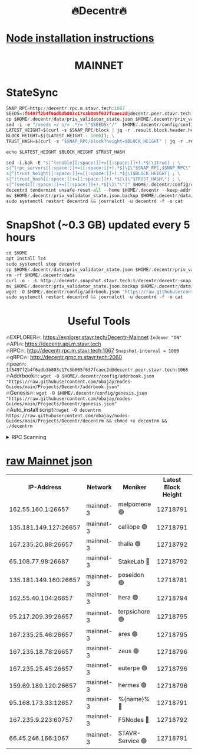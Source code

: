 <h1 align="center"> 🔥Decentr🔥</h1>

[Node installation instructions](https://github.com/obajay/nodes-Guides/tree/main/Projects/Decentr)
=
<h1 align="center"> MAINNET</h1>

# StateSync
```python
SNAP_RPC=http://decentr.rpc.m.stavr.tech:1067
SEEDS=1f5497f2b4f6adb3b803c17c3b005f637fcaec2d@decentr.peer.stavr.tech:1066
cp $HOME/.decentr/data/priv_validator_state.json $HOME/.decentr/priv_validator_state.json.backup
sed -i -e "/seeds =/ s/= .*/= \"$SEEDS\"/"  $HOME/.decentr/config/config.toml
LATEST_HEIGHT=$(curl -s $SNAP_RPC/block | jq -r .result.block.header.height); \
BLOCK_HEIGHT=$((LATEST_HEIGHT - 1000)); \
TRUST_HASH=$(curl -s "$SNAP_RPC/block?height=$BLOCK_HEIGHT" | jq -r .result.block_id.hash)

echo $LATEST_HEIGHT $BLOCK_HEIGHT $TRUST_HASH

sed -i.bak -E "s|^(enable[[:space:]]+=[[:space:]]+).*$|\1true| ; \
s|^(rpc_servers[[:space:]]+=[[:space:]]+).*$|\1\"$SNAP_RPC,$SNAP_RPC\"| ; \
s|^(trust_height[[:space:]]+=[[:space:]]+).*$|\1$BLOCK_HEIGHT| ; \
s|^(trust_hash[[:space:]]+=[[:space:]]+).*$|\1\"$TRUST_HASH\"| ; \
s|^(seeds[[:space:]]+=[[:space:]]+).*$|\1\"\"|" $HOME/.decentr/config/config.toml
decentrd tendermint unsafe-reset-all --home $HOME/.decentr --keep-addr-book
mv $HOME/.decentr/priv_validator_state.json.backup $HOME/.decentr/data/priv_validator_state.json
sudo systemctl restart decentrd && journalctl -u decentrd -f -o cat
```
# SnapShot (~0.3 GB) updated every 5 hours
```python
cd $HOME
apt install lz4
sudo systemctl stop decentrd
cp $HOME/.decentr/data/priv_validator_state.json $HOME/.decentr/priv_validator_state.json.backup
rm -rf $HOME/.decentr/data
curl -o - -L http://decentr.snapshot.stavr.tech:9/decentr/decentr-snap.tar.lz4 | lz4 -c -d - | tar -x -C $HOME/.decentr --strip-components 2
mv $HOME/.decentr/priv_validator_state.json.backup $HOME/.decentr/data/priv_validator_state.json
wget -O $HOME/.decentr/config/addrbook.json "https://raw.githubusercontent.com/obajay/nodes-Guides/main/Projects/Decentr/addrbook.json"
sudo systemctl restart decentrd && journalctl -u decentrd -f -o cat
```

 <h1 align="center"> Useful Tools</h1>

🔥EXPLORER🔥:     https://explorer.stavr.tech/Decentr-Mainnet        `Indexer "ON"` \
🔥API🔥:          https://decentr.api.m.stavr.tech \
🔥RPC🔥:          http://decentr.rpc.m.stavr.tech:1067              `Snapshot-interval = 1000` \
🔥gRPC🔥:         http://decentr.grpc.m.stavr.tech:2060 \
🔥peer🔥:         `1f5497f2b4f6adb3b803c17c3b005f637fcaec2d@decentr.peer.stavr.tech:1066` \
🔥Addrbook🔥:  `wget -O $HOME/.decentr/config/addrbook.json "https://raw.githubusercontent.com/obajay/nodes-Guides/main/Projects/Decentr/addrbook.json"` \
🔥Genesis🔥:  `wget -O $HOME/.decentr/config/genesis.json "https://raw.githubusercontent.com/obajay/nodes-Guides/main/Projects/Decentr/genesis.json"` \
🔥Auto_install script🔥:`wget -O decentrm https://raw.githubusercontent.com/obajay/nodes-Guides/main/Projects/Decentr/decentrm && chmod +x decentrm && ./decentrm`

<details>
<summary>RPC Scanning</summary>

<h2 align="center"> We scan nodes in real time every 4 hours. And we provide the final result of RPC endpoints.
We cannot influence the operation of these nodes in any way. </h2>


```python
If Voting Power is higher than 0 --> then the Node is a validator of the network and may be subject to attack and be a potential threat to the chain.
```
```python
We marked such validators with a red symbol
```

</details>

[raw Mainnet json](https://rpc-check.decentrm.stavr.tech/decentrm/rpc-decentrm-result.json)
=



<table><tr><th>IP-Address</th><th>Network</th><th>Moniker</th><th>Latest Block Height</th><th>Earliest Block Height</th><th>Catching Up</th><th>Tx Index</th><th>Voting Power</th><th>Scan Time</th></tr><tr><td>162.55.160.1:26657</td><td>mainnet-3</td><td>melpomene 🟢</td><td>12718791</td><td>1688950</td><td>False</td><td>on</td><td>0</td><td>2024-02-03T07:08:32.616588566UTC</td></tr><tr><td>135.181.149.127:26657</td><td>mainnet-3</td><td>calliope 🟢</td><td>12718791</td><td>1688950</td><td>False</td><td>on</td><td>0</td><td>2024-02-03T07:08:35.065611009UTC</td></tr><tr><td>167.235.20.88:26657</td><td>mainnet-3</td><td>thalia 🟢</td><td>12718792</td><td>1688950</td><td>False</td><td>on</td><td>0</td><td>2024-02-03T07:08:41.122192935UTC</td></tr><tr><td>65.108.77.98:26687</td><td>mainnet-3</td><td>StakeLab 🔴</td><td>12718792</td><td>1688950</td><td>False</td><td>on</td><td>5656809</td><td>2024-02-03T07:08:41.528508190UTC</td></tr><tr><td>135.181.149.160:26657</td><td>mainnet-3</td><td>poseidon 🟢</td><td>12718781</td><td>1688950</td><td>False</td><td>on</td><td>0</td><td>2024-02-03T07:08:46.357329638UTC</td></tr><tr><td>162.55.40.104:26657</td><td>mainnet-3</td><td>hera 🟢</td><td>12718794</td><td>1688950</td><td>False</td><td>on</td><td>0</td><td>2024-02-03T07:08:48.714231238UTC</td></tr><tr><td>95.217.209.39:26657</td><td>mainnet-3</td><td>terpsichore 🟢</td><td>12718795</td><td>1688950</td><td>False</td><td>on</td><td>0</td><td>2024-02-03T07:08:55.150375515UTC</td></tr><tr><td>167.235.25.46:26657</td><td>mainnet-3</td><td>ares 🟢</td><td>12718795</td><td>1688950</td><td>False</td><td>on</td><td>0</td><td>2024-02-03T07:08:57.574073875UTC</td></tr><tr><td>167.235.18.78:26657</td><td>mainnet-3</td><td>zeus 🟢</td><td>12718796</td><td>1688950</td><td>False</td><td>on</td><td>0</td><td>2024-02-03T07:08:59.943190915UTC</td></tr><tr><td>167.235.25.45:26657</td><td>mainnet-3</td><td>euterpe 🟢</td><td>12718796</td><td>1688950</td><td>False</td><td>on</td><td>0</td><td>2024-02-03T07:09:00.230220743UTC</td></tr><tr><td>159.69.189.120:26657</td><td>mainnet-3</td><td>hermes 🟢</td><td>12718796</td><td>1688950</td><td>False</td><td>on</td><td>0</td><td>2024-02-03T07:09:02.537766138UTC</td></tr><tr><td>95.168.173.33:12657</td><td>mainnet-3</td><td>%{name}% 🔴</td><td>12718791</td><td>8964001</td><td>False</td><td>on</td><td>4263012</td><td>2024-02-03T07:08:36.464994789UTC</td></tr><tr><td>167.235.9.223:60757</td><td>mainnet-3</td><td>F5Nodes 🔴</td><td>12718792</td><td>12380001</td><td>False</td><td>off</td><td>562</td><td>2024-02-03T07:08:36.716980882UTC</td></tr><tr><td>66.45.246.166:1067</td><td>mainnet-3</td><td>STAVR-Service 🟢</td><td>12718791</td><td>12717001</td><td>False</td><td>on</td><td>0</td><td>2024-02-03T07:08:35.738926983UTC</td></tr></table>